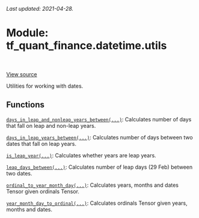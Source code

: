 <!--
This file is generated by a tool. Do not edit directly.
For open-source contributions the docs will be updated automatically.
-->

*Last updated: 2021-04-28.*

<div itemscope itemtype="http://developers.google.com/ReferenceObject">
<meta itemprop="name" content="tf_quant_finance.datetime.utils" />
<meta itemprop="path" content="Stable" />
</div>

# Module: tf_quant_finance.datetime.utils

<!-- Insert buttons and diff -->

<table class="tfo-notebook-buttons tfo-api" align="left">
</table>

<a target="_blank" href="https://github.com/google/tf-quant-finance/blob/master/tf_quant_finance/datetime/date_utils.py">View source</a>



Utilities for working with dates.



## Functions

[`days_in_leap_and_nonleap_years_between(...)`](../../tf_quant_finance/datetime/utils/days_in_leap_and_nonleap_years_between.md): Calculates number of days that fall on leap and non-leap years.

[`days_in_leap_years_between(...)`](../../tf_quant_finance/datetime/utils/days_in_leap_years_between.md): Calculates number of days between two dates that fall on leap years.

[`is_leap_year(...)`](../../tf_quant_finance/datetime/utils/is_leap_year.md): Calculates whether years are leap years.

[`leap_days_between(...)`](../../tf_quant_finance/datetime/utils/leap_days_between.md): Calculates number of leap days (29 Feb) between two dates.

[`ordinal_to_year_month_day(...)`](../../tf_quant_finance/datetime/utils/ordinal_to_year_month_day.md): Calculates years, months and dates Tensor given ordinals Tensor.

[`year_month_day_to_ordinal(...)`](../../tf_quant_finance/datetime/utils/year_month_day_to_ordinal.md): Calculates ordinals Tensor given years, months and dates.

